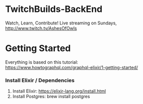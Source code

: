 # TwitchBuilds-BackEnd
Watch, Learn, Contribute! Live streaming on Sundays, http://www.twitch.tv/AshesOfOwls

# Getting Started
Everything is based on this tutorial: https://www.howtographql.com/graphql-elixir/1-getting-started/

### Install Elixir / Dependencies

1. Install Elixir: https://elixir-lang.org/install.html
1. Install Postgres: brew install postgres

